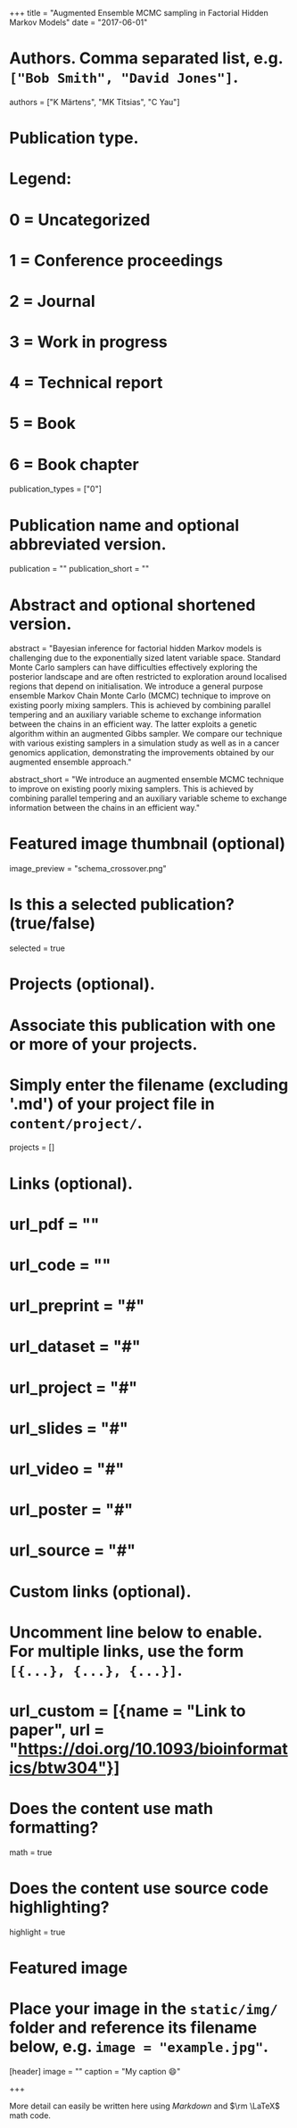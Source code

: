 +++
title = "Augmented Ensemble MCMC sampling in Factorial Hidden Markov Models"
date = "2017-06-01"

# Authors. Comma separated list, e.g. `["Bob Smith", "David Jones"]`.
authors = ["K Märtens", "MK Titsias", "C Yau"]

# Publication type.
# Legend:
# 0 = Uncategorized
# 1 = Conference proceedings
# 2 = Journal
# 3 = Work in progress
# 4 = Technical report
# 5 = Book
# 6 = Book chapter
publication_types = ["0"]

# Publication name and optional abbreviated version.
publication = ""
publication_short = ""

# Abstract and optional shortened version.
abstract = "Bayesian inference for factorial hidden Markov models is challenging due to the exponentially sized latent variable space. Standard Monte Carlo samplers can have difficulties effectively exploring the posterior landscape and are often restricted to exploration around localised regions that depend on initialisation. We introduce a general purpose ensemble Markov Chain Monte Carlo (MCMC) technique to improve on existing poorly mixing samplers. This is achieved by combining parallel tempering and an auxiliary variable scheme to exchange information between the chains in an efficient way. The latter exploits a genetic algorithm within an augmented Gibbs sampler. We compare our technique with various existing samplers in a simulation study as well as in a cancer genomics application, demonstrating the improvements obtained by our augmented ensemble approach."

abstract_short = "We introduce an augmented ensemble MCMC technique to improve on existing poorly mixing samplers. This is achieved by combining parallel tempering and an auxiliary variable scheme to exchange information between the chains in an efficient way."

# Featured image thumbnail (optional)
image_preview = "schema_crossover.png"

# Is this a selected publication? (true/false)
selected = true

# Projects (optional).
#   Associate this publication with one or more of your projects.
#   Simply enter the filename (excluding '.md') of your project file in `content/project/`.
projects = []

# Links (optional).
# url_pdf = ""
# url_code = ""
# url_preprint = "#"
# url_dataset = "#"
# url_project = "#"
# url_slides = "#"
# url_video = "#"
# url_poster = "#"
# url_source = "#"

# Custom links (optional).
#   Uncomment line below to enable. For multiple links, use the form `[{...}, {...}, {...}]`.
# url_custom = [{name = "Link to paper", url = "https://doi.org/10.1093/bioinformatics/btw304"}]

# Does the content use math formatting?
math = true

# Does the content use source code highlighting?
highlight = true

# Featured image
# Place your image in the `static/img/` folder and reference its filename below, e.g. `image = "example.jpg"`.
[header]
image = ""
caption = "My caption :smile:"

+++

More detail can easily be written here using *Markdown* and $\rm \LaTeX$ math code.